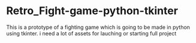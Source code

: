 # Retro_Fight-game-python-tkinter
This is a prototype of a fighting game which is going to be made in python using tkinter.
i need a lot of assets for lauching or starting full project
